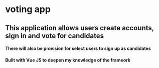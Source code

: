 # voting app

## This application allows users create accounts, sign in and vote for candidates

#### There will also be provision for select users to sign up as candidates

#### Built with Vue JS to deepen my knowledge of the frameork

